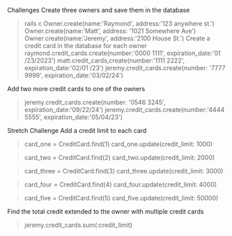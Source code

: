 Challenges
Create three owners and save them in the database
> rails c
>Owner.create(name:'Raymond', address:'123 anywhere st.')
>Owner.create(name:'Matt', address: '1021 Somewhere Ave')
>Owner.create(name:'Jeremy', address:'2100 House St.')
Create a credit card in the database for each owner
> raymond.credit_cards.create(number:'0000 1111', expiration_date:'01
/23/2023')
>matt.credit_cards,create(number:'1111 2222', expiration_date:'02/01
/23')
>jeremy.credit_cards.create(number: '7777 9999', expiration_date:'03/02/24')

Add two more credit cards to one of the owners
>jeremy.credit_cards.create(number: '0546 3245', expiration_date:'09/22/24')
>jeremy.credit_cards.create(number:'4444 5555', expiration_date:'05/04/23')

Stretch Challenge
Add a credit limit to each card
>card_one = CreditCard.find(1)
card_one.update(credit_limit: 1000)

>card_two = CreditCard.find(2)
card_two.update(credit_limit: 2000)

>card_three = CreditCard.find(3)
card_three.update(credit_limit: 3000)

>card_four = CreditCard.find(4)
card_four.update(credit_limit: 4000)

>card_five = CreditCard.find(5)
card_five.update(credit_limit: 50000)

Find the total credit extended to the owner with multiple credit cards
>jeremy.credit_cards.sum(:credit_limit)
